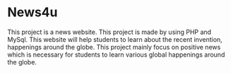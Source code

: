 # News4u
 This project is a news website. This project is made by using PHP and MySql. This website will help students to learn about the recent invention, happenings around the globe.
 This project mainly focus on positive news which is necessary for students to learn various global happenings around the globe.
